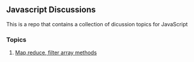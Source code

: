 ## Javascript Discussions
This is a repo that contains a collection of dicussion topics for JavaScript

### Topics
1. [Map,reduce, filter array methods](./map-reduce-filter.md)